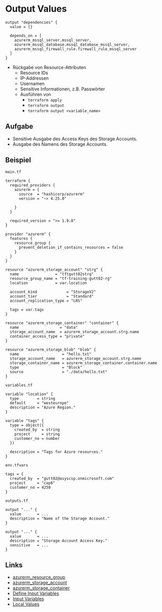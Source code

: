 # Output Values

```hcl
output "dependencies" {
  value = {}

  depends_on = [
    azurerm_mssql_server.mssql_server,
    azurerm_mssql_database.mssql_database_mssql_server,
    azurerm_mssql_firewall_rule.firewall_rule_mssql_server
  ]
}
```

* Rückgabe von Resource-Attributen
  * Resource IDs
  * IP-Addressen
  * Usernamen
  * Sensitive Informationen, z.B. Passwörter
  * Ausführen von
    * `terraform apply`
    * `terraform output`
    * `terraform output <variable_name>`

## Aufgabe

* Sensitive Ausgabe des Access Keys des Storage Accounts.
* Ausgabe des Namens des Storage Accounts.

## Beispiel

`main.tf`
```hcl
terraform {
  required_providers {
    azurerm = {
      source  = "hashicorp/azurerm"
      version = "~> 4.25.0"

    }
  }

  required_version = ">= 1.9.8"
}

provider "azurerm" {
  features {
    resource_group {
      prevent_deletion_if_contains_resources = false
    }
  }
}

resource "azurerm_storage_account" "strg" {
  name                = "tftgutt02strg"
  resource_group_name = "tf-training-gutt02-rg"
  location            = var.location

  account_kind             = "StorageV2"
  account_tier             = "Standard"
  account_replication_type = "LRS"

  tags = var.tags
}

resource "azurerm_storage_container" "container" {
  name                  = "data"
  storage_account_name  = azurerm_storage_account.strg.name
  container_access_type = "private"
}

resource "azurerm_storage_blob" "blob" {
  name                   = "hello.txt"
  storage_account_name   = azurerm_storage_account.strg.name
  storage_container_name = azurerm_storage_container.container.name
  type                   = "Block"
  source                 = "./data/hello.txt"
}
```

`variables.tf`
```hcl
variable "location" {
  type        = string
  default     = "westeurope"
  description = "Azure Region."
}

variable "tags" {
  type = object({
    created_by  = string
    project     = string
    customer_no = number
  })

  description = "Tags for Azure resources."
}
```

`env.tfvars`
```hcl
tags = {
  created_by  = "gutt02@asyscsp.onmicrosoft.com"
  project     = "cap6"
  customer_no = 4250
}
```

`outputs.tf`
```hcl
output "..." {
  value       = ...
  description = "Name of the Storage Account."
}

output "..." {
  value       = ...
  description = "Storage Account Access Key."
  sensitive   = ...
}
```

## Links

* [azurerm_resource_group](https://registry.terraform.io/providers/hashicorp/azurerm/latest/docs/resources/resource_group)
* [azurerm_storage_account](https://registry.terraform.io/providers/hashicorp/azurerm/latest/docs/resources/storage_account)
* [azurerm_storage_container](https://registry.terraform.io/providers/hashicorp/azurerm/latest/docs/resources/storage_container)
* [Define Input Variables](https://learn.hashicorp.com/tutorials/terraform/azure-variables)
* [Input Variables](https://www.terraform.io/docs/language/values/variables.html)
* [Local Values](https://www.terraform.io/docs/language/values/locals.html)
